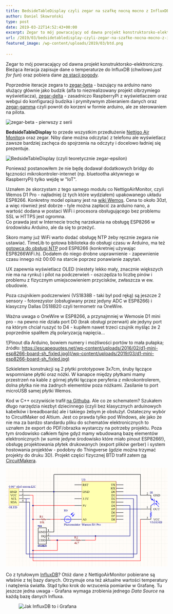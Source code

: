```yaml
---
title: BedsideTableDisplay czyli zegar na szafkę nocną mocno z InfluxDB korzystający
author: Daniel Skowroński
type: post
date: 2019-03-22T14:52:43+00:00
excerpt: Zegar to mój powracający od dawna projekt konstruktorsko-elektroniczny. Bieżąca iteracja zapisuje dane o temperaturze do InfluxDB (chwilowo just for fun) oraz pobiera dane ze stacji pogody.
url: /2019/03/bedsidetabledisplay-czyli-zegar-na-szafke-nocna-mocno-z-influxdb-korzystajacy/
featured_image: /wp-content/uploads/2019/03/btd.png

---
```

Zegar to mój powracający od dawna projekt konstruktorsko-elektroniczny. Bieżąca iteracja zapisuje dane o temperaturze do InfluxDB (chwilowo _just for fun_) oraz pobiera dane [ze stacji pogody][1].

Poprzednie iteracje zegara to [zegar-beta][2] - bazujący na arduino nano służący głównie jako budzik (alfa to niezrealizowany projekt olbrzymiego wyświetlacza), [zegar-delta][3] - zasadniczo RaspberryPi z wyświetlaczem oraz webgui do konfiguracji budzika i prymitywnym zbieraniem danych oraz [zegar-gamma][4] czyli powrót do korzeni w formie arduino, ale ze sterowaniem na pilota.

![zegar-beta - pierwszy z serii](/wp-content/uploads/2019/03/zegarbeta.jpg)

**BedsideTableDisplay** to przede wszystkim przedłużenie [Nettigo Air Monitor][1]a oraz zegar. Niby dane można odczytać z telefonu ale wyświetlacz zawsze bardziej zachęca do spojrzenia na odczyty i docelowo ładniej się prezentuje.

![BedsideTableDisplay (czyli teoretycznie zegar-epsilon)](/wp-content/uploads/2019/03/btd-1.png)

Ponieważ postanowiłem że nie będę dodawał dodatkowych bridgy do łączności mikrokontroler-internet (np. bluetootha aktywnego w RaspberryPi) tylko wejdę w "IoT".

Uznałem że skorzystam z tego samego modułu co NettigoAirMonitor, czyli Wemos D1 Pro - najładniej (z tych które wydziałem) upakowanego układu ESP8266. Konkretny model opisany jest na [wiki Wemos][6]. Cena to około 30zł, a więc również jest dobrze - tyle można zapłacić za arduino nano, a wartość dodana w postaci WiFi i procesora obsługującego bez problemu SSL w HTTPS jest ogromna.  
Co prawda jest w Internecie trochę narzekania na obsługę ESP8266 w środowisku Arduino, ale da się to przeżyć.

Skoro mamy już WiFi warto dodać obsługę NTP żeby ręcznie zegara nie ustawiać. TimeLib to gotowa biblioteka do obsługi czasu w Arduino, ma też [gotowca do obsługi NTP][7] pod ESP8266 (konkretniej używając ESP8266WiFi.h). Dodałem do niego drobne usprawnienie - zapewnienie czasu innego niż 00:00 na starcie poprzez ponawianie zapytań.

UX zapewnia wyświetlacz OLED (niestety lekko mały, znacznie większych nie ma na rynku) i pilot na podczerwień - oszczędza to liczbę pinów i problemu z fizycznym umiejscowieniem przycisków, zwłaszcza w ew. obudowie.

Poza czujnikiem podczerwieni (VS1838B - taki był pod ręką) są jeszcze 2 sensory - fotorezystor (obsługiwany przez jedyny ADC w ESP8266) i klasyczny Dallas DS18B20 czyli termometr na OneWire.

Ważna uwaga o OneWire w ESP8266, a przynajmniej w Wemosie D1 mini pro - na pewno nie działa port D0 (brak obsługi przerwań) ale jedyny port na którym chciał ruszyć to D4 - kupiłem nawet trzeci czujnik myśląc że 2 poprzednie spaliłem złą polaryzacją napięcia...  

![Pinout dla Arduino, bowiem numery i możliwości portów to mała pułapka; źródło: https://escapequotes.net/wp-content/uploads/2016/02/d1-mini-esp8266-board-sh_fixled.jpg](/wp-content/uploads/2019/03/d1-mini-esp8266-board-sh_fixled.jpg)

Szkieletem konstrukcji są 2 płytki prototypowe 3x7cm, śruby łączące wspomniane płytki oraz nóżki. W kanapce między płytkami mamy przestrzeń na kable z górnej płytki łączące peryferia z mikrokontrolerem, dolna płytka nie ma żadnych elementów poza nóżkami. Zasilanie to port microUSB samej płytki Wemos. 

Kod w C++ oczywiście trafił [na Githuba][8]. Ale co ze schematem? Szukałem długo narzędzia niezbyt dziecinnego (czyli bez klasycznych arduinowych kabelków i breadboarda) ale i takiego żebym je obsłużył. Ostateczny wybór to CircuitMaker od Altium. Jest co prawda tylko pod Windows, ale jako że nie ma za bardzo standardu pliku do schematów elektronicznych to uznałem że export do PDF/obrazka wystarczy na potrzeby projektu. Poza tym środowisko całkiem fajne gdyż mamy wbudowaną bazę elementów elektronicznych (w sumie jedyne środowisko które miało pinout ESP8266!), obsługę projektowania płytek drukowanych (export plików gerber) i system hostowania projektów - podobny do Thingverse (gdzie można trzymać projekty do druku 3D). Projekt części fizycznej BTD trafił zatem [na CircuitMakera][9].

![Schemat stworzony w CircuitMakerze](https://raw.githubusercontent.com/danielskowronski/btd/master/hw/schematics.png)

Co z tytułowym [InfluxDB][10]? Otóż dane z NettigoAirMonitor pobierane są właśnie z tej bazy danych. Otrzymuje ona też aktualne wartości temperatury i natężenia światła. Stąd tylko krok do wrzucenia pomiarów w Grafanę. Tu jeszcze jedna uwaga - Grafana wymaga zrobienia jednego _Data Source_ na każdą bazę danych Influxa.<figure class="wp-block-image">

![Jak InfluxDB to i Grafana](/wp-content/uploads/2019/03/Screenshot_2.png)

 [1]: https://blog.dsinf.net/2019/01/budowa-stacji-pogody-z-czujnikiem-smogu-i-prezentacja-danych/
 [2]: https://github.com/danielskowronski/zegar-beta
 [3]: https://github.com/danielskowronski/zegar-delta
 [4]: https://github.com/danielskowronski/zegar-gamma
 [5]: /wp-content/uploads/2019/03/zegarbeta.jpg
 [6]: https://wiki.wemos.cc/products:retired:d1_mini_pro_v1.1.0
 [7]: https://github.com/PaulStoffregen/Time/blob/master/examples/TimeNTP_ESP8266WiFi/TimeNTP_ESP8266WiFi.ino
 [8]: https://github.com/danielskowronski/btd
 [9]: https://circuitmaker.com/Projects/Details/danielskowronski/btd
 [10]: https://www.influxdata.com/